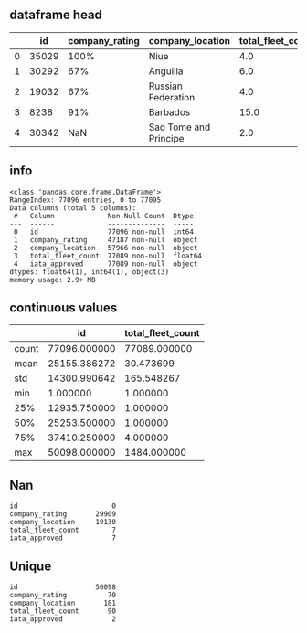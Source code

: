 ## dataframe head

|      | id    | company_rating | company_location      | total_fleet_count | iata_approved |
| ---- | ----- | -------------- | --------------------- | ----------------- | ------------- |
| 0    | 35029 | 100%           | Niue                  | 4.0               | f             |
| 1    | 30292 | 67%            | Anguilla              | 6.0               | f             |
| 2    | 19032 | 67%            | Russian Federation    | 4.0               | f             |
| 3    | 8238  | 91%            | Barbados              | 15.0              | t             |
| 4    | 30342 | NaN            | Sao Tome and Principe | 2.0               | t             |

## info

```
<class 'pandas.core.frame.DataFrame'>
RangeIndex: 77096 entries, 0 to 77095
Data columns (total 5 columns):
 #   Column             Non-Null Count  Dtype  
---  ------             --------------  -----  
 0   id                 77096 non-null  int64  
 1   company_rating     47187 non-null  object 
 2   company_location   57966 non-null  object 
 3   total_fleet_count  77089 non-null  float64
 4   iata_approved      77089 non-null  object 
dtypes: float64(1), int64(1), object(3)
memory usage: 2.9+ MB
```

## continuous values

|       | id           | total_fleet_count |
| ----- | ------------ | ----------------- |
| count | 77096.000000 | 77089.000000      |
| mean  | 25155.386272 | 30.473699         |
| std   | 14300.990642 | 165.548267        |
| min   | 1.000000     | 1.000000          |
| 25%   | 12935.750000 | 1.000000          |
| 50%   | 25253.500000 | 1.000000          |
| 75%   | 37410.250000 | 4.000000          |
| max   | 50098.000000 | 1484.000000       |

## Nan

```
id                       0
company_rating       29909
company_location     19130
total_fleet_count        7
iata_approved            7

```

## Unique

```
id                   50098
company_rating          70
company_location       181
total_fleet_count       90
iata_approved            2
```